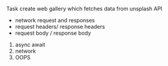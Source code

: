 Task 
create web gallery which fetches data from unsplash API 

- network request and responses 
- request headers/ response headers 
- request body / response body 

1. async await
2. network 
3. OOPS 



